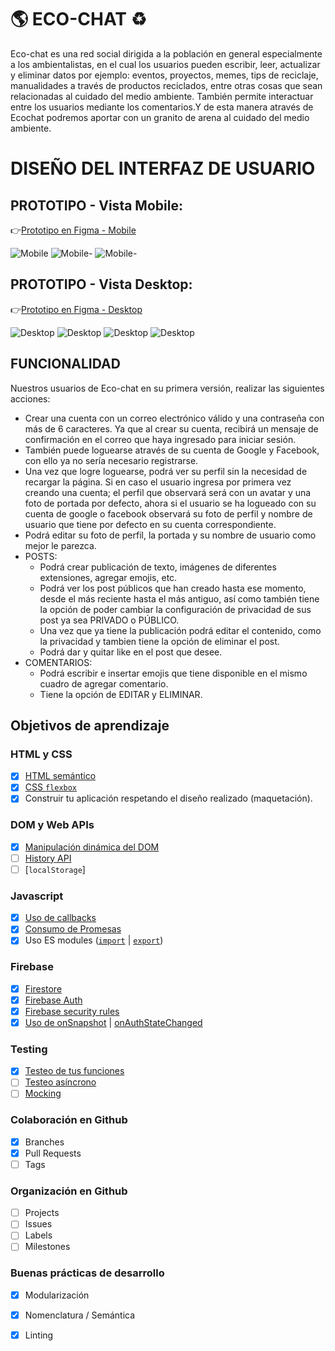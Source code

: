 # 🌎 **ECO-CHAT** ♻️

Eco-chat es una red social dirigida a la población en general especialmente a los ambientalistas, en el cual los usuarios pueden escribir, leer, actualizar y eliminar datos por ejemplo: eventos, proyectos, memes, tips de reciclaje, manualidades a través de productos reciclados, entre otras cosas que sean relacionadas al cuidado del medio ambiente. También permite interactuar entre los usuarios mediante los comentarios.Y de esta manera através de Ecochat podremos aportar con un granito de arena al cuidado del medio ambiente.

# DISEÑO DEL INTERFAZ DE USUARIO
## **PROTOTIPO - Vista Mobile:**
👉[Prototipo en Figma - Mobile](https://www.figma.com/proto/bWVDAmBU9CXQ1AniODKobo/Red-social-Colors-(Copy)?node-id=24%3A18&viewport=13%2C387%2C1.3694857358932495&scaling=scale-down)

![Mobile](src/img/img-readme/inicio-sesion.png)
![Mobile-](src/img/img-readme/registrarse.png)
![Mobile-](src/img/img-readme/perfil.png)

## **PROTOTIPO - Vista Desktop:**
👉[Prototipo en Figma - Desktop](https://www.figma.com/proto/bWVDAmBU9CXQ1AniODKobo/Red-social-Colors-(Copy)?node-id=174%3A2&viewport=178%2C267%2C0.3740507662296295&scaling=contain)

![Desktop](src/img/img-readme/registrarse-d.PNG)
![Desktop](src/img/img-readme/perfil-d.PNG)
![Desktop](src/img/img-readme/publico-2.PNG)
![Desktop](src/img/img-readme/publico.PNG)

## **FUNCIONALIDAD**

Nuestros usuarios de Eco-chat en su primera versión, realizar las siguientes acciones:

- Crear una cuenta con un correo electrónico válido y una contraseña con más de 6 caracteres. Ya que al crear su cuenta, recibirá un mensaje de confirmación en el correo que haya ingresado para iniciar sesión.
- También puede loguearse através de su cuenta de Google y Facebook, con ello ya no sería necesario registrarse.
- Una vez que logre loguearse, podrá ver su perfil sin la necesidad de recargar la página. Si en caso el usuario ingresa por primera vez creando una cuenta; el perfil que observará será con un avatar y una foto de portada por defecto, ahora si el usuario se ha logueado con su cuenta de google o facebook observará su foto de perfil y nombre de usuario que tiene por defecto en su cuenta correspondiente. 
- Podrá editar su foto de perfil, la portada y su nombre de usuario como mejor le parezca.
- POSTS:
    - Podrá crear publicación de texto, imágenes de diferentes extensiones, agregar emojis, etc.
    - Podrá ver los post públicos que han creado hasta ese momento, desde el más reciente hasta el más antiguo, así como también tiene la opción de poder cambiar la configuración de privacidad de sus post ya sea PRIVADO o PÚBLICO.
    - Una vez que ya tiene la publicación podrá editar el contenido, como la privacidad y tambien tiene la   opción de eliminar el post.
    - Podrá dar y quitar like en el post que desee.
- COMENTARIOS:
    - Podrá escribir e insertar emojis que tiene disponible en el mismo cuadro de agregar comentario.
    - Tiene la opción de EDITAR y ELIMINAR.

## Objetivos de aprendizaje
### HTML y CSS

* [x] [HTML semántico](https://developer.mozilla.org/en-US/docs/Glossary/Semantics#Semantics_in_HTML)
* [x] [CSS `flexbox`](https://css-tricks.com/snippets/css/a-guide-to-flexbox/)
* [x] Construir tu aplicación respetando el diseño realizado (maquetación).

### DOM y Web APIs

* [x] [Manipulación dinámica del DOM](https://developer.mozilla.org/es/docs/Referencia_DOM_de_Gecko/Introducci%C3%B3n)
* [ ] [History API](https://developer.mozilla.org/es/docs/DOM/Manipulando_el_historial_del_navegador)
* [ ] [`localStorage`]

### Javascript

* [x] [Uso de callbacks](https://developer.mozilla.org/es/docs/Glossary/Callback_function)
* [x] [Consumo de Promesas](https://scotch.io/tutorials/javascript-promises-for-dummies#toc-consuming-promises)
* [x] Uso ES modules
([`import`](https://developer.mozilla.org/en-US/docs/Web/JavaScript/Reference/Statements/import)
| [`export`](https://developer.mozilla.org/en-US/docs/Web/JavaScript/Reference/Statements/export))

### Firebase

* [x] [Firestore](https://firebase.google.com/docs/firestore)
* [x] [Firebase Auth](https://firebase.google.com/docs/auth/web/start)
* [x] [Firebase security rules](https://firebase.google.com/docs/rules)
* [x] [Uso de onSnapshot](https://firebase.google.com/docs/firestore/query-data/listen)
| [onAuthStateChanged](https://firebase.google.com/docs/auth/web/start#set_an_authentication_state_observer_and_get_user_data)

### Testing

* [x] [Testeo de tus funciones](https://jestjs.io/docs/es-ES/getting-started)
* [ ] [Testeo asíncrono](https://jestjs.io/docs/es-ES/asynchronous)
* [ ] [Mocking](https://jestjs.io/docs/es-ES/manual-mocks)

### Colaboración en Github

* [x] Branches
* [x] Pull Requests
* [ ] Tags

### Organización en Github

* [ ] Projects
* [ ] Issues
* [ ] Labels
* [ ] Milestones

### Buenas prácticas de desarrollo

* [x] Modularización
* [x] Nomenclatura / Semántica
* [x] Linting

